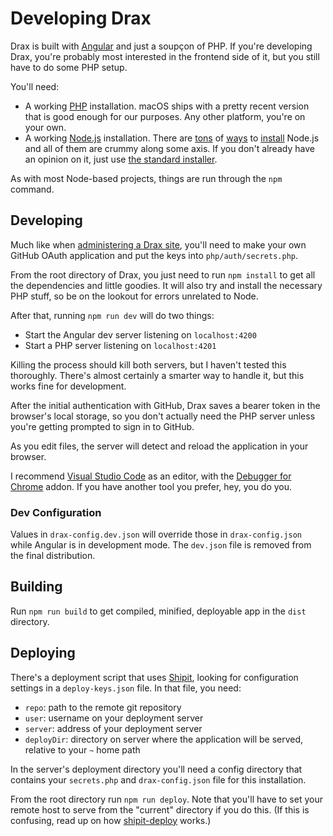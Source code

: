 # Developing Drax

Drax is built with [Angular](https://angular.io) and just a soupçon of PHP. If you're developing Drax, you're probably most interested in the frontend side of it, but you still have to do some PHP setup. 

You'll need:
* A working [PHP](http://php.net/) installation. macOS ships with a pretty recent version that is good enough for our purposes. Any other platform, you're on your own. 
* A working [Node.js](https://nodejs.org) installation. There are [tons](https://nodejs.org/en/download/) of [ways](https://github.com/creationix/nvm) to [install](https://brew.sh/) Node.js and all of them are crummy along some axis. If you don't already have an opinion on it, just use [the standard installer](https://nodejs.org/en/download/current/). 

As with most Node-based projects, things are run through the `npm` command. 

## Developing
Much like when [administering a Drax site](./Administration.md), you'll need to make your own GitHub OAuth application and put the keys into `php/auth/secrets.php`. 

From the root directory of Drax, you just need to run `npm install` to get all the dependencies and little goodies. It will also try and install the necessary PHP stuff, so be on the lookout for errors unrelated to Node. 

After that, running `npm run dev` will do two things: 
* Start the Angular dev server listening on `localhost:4200`
* Start a PHP server listening on `localhost:4201`

Killing the process should kill both servers, but I haven't tested this thoroughly. There's almost certainly a smarter way to handle it, but this works fine for development. 

After the initial authentication with GitHub, Drax saves a bearer token in the browser's local storage, so you don't actually need the PHP server unless you're getting prompted to sign in to GitHub. 

As you edit files, the server will detect and reload the application in your browser. 

I recommend [Visual Studio Code](https://code.visualstudio.com/) as an editor, with the [Debugger for Chrome](https://marketplace.visualstudio.com/items?itemName=msjsdiag.debugger-for-chrome) addon. If you have another tool you prefer, hey, you do you. 

### Dev Configuration
Values in `drax-config.dev.json` will override those in `drax-config.json` while Angular is in development mode. The `dev.json` file is removed from the final distribution. 

## Building
Run `npm run build` to get compiled, minified, deployable app in the `dist` directory. 

## Deploying
There's a deployment script that uses [Shipit](https://github.com/shipitjs/shipit), looking for configuration settings in a `deploy-keys.json` file. In that file, you need: 
* `repo`: path to the remote git repository
* `user`: username on your deployment server
* `server`: address of your deployment server
* `deployDir`: directory on server where the application will be served, relative to your `~` home path

In the server's deployment directory you'll need a config directory that contains your `secrets.php` and `drax-config.json` file for this installation.

From the root directory run `npm run deploy`. Note that you'll have to set your remote host to serve from the "current" directory if you do this. (If this is confusing, read up on how [shipit-deploy](https://github.com/shipitjs/shipit-deploy) works.)
